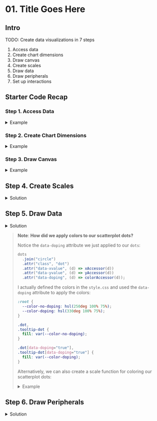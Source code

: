 # 01. Title Goes Here

## Intro

TODO: Create data visualizations in 7 steps

1. Access data
2. Create chart dimensions
3. Draw canvas
4. Create scales
5. Draw data
6. Draw peripherals
7. Set up interactions

## Starter Code Recap

### Step 1. Access Data

<details>
	<summary>Example</summary>

```js
//* Step 1. Access data
const dataset = await d3.json(
	"https://raw.githubusercontent.com/freeCodeCamp/ProjectReferenceData/master/cyclist-data.json"
);

const timeParser = d3.timeParse("%M:%S");
const yAccessor = (d) => timeParser(d.Time);
const xAccessor = (d) => d.Year;
const colorAccessor = (d) => Boolean(d.Doping);
```

</details>

### Step 2. Create Chart Dimensions

<details>
	<summary>Example</summary>

```js
//* Step 2. Create chart dimensions
const chartSize = Math.max(
	650,
	Math.min(window.innerWidth, window.innerHeight) * 0.8
);

let dimensions = {
	width: chartSize,
	height: chartSize,
	margin: {
		top: 75,
		right: 25,
		bottom: 50,
		left: 75,
	},
};

dimensions.boundedWidth =
	dimensions.width - dimensions.margin.right - dimensions.margin.left;
dimensions.boundedHeight =
	dimensions.height - dimensions.margin.top - dimensions.margin.bottom;
```

</details>

### Step 3. Draw Canvas

<details>
	<summary>Example</summary>

```js
//* Step 3. Draw canvas
const wrapper = d3
	.select("#wrapper")
	.append("svg")
	.attr("width", dimensions.width)
	.attr("height", dimensions.height);

const bounds = wrapper
	.append("g")
	.style(
		"transform",
		`translate(${dimensions.margin.left}px, ${dimensions.margin.top}px)`
	);
```

</details>

## Step 4. Create Scales

<details>
	<summary>Solution</summary>

```js
//* Step 4. Create scales
const xScale = d3
	.scaleLinear()
	//? Add a bit of "padding" to the x axis
	.domain([
		d3.min(dataset, (d) => d.Year - 1),
		d3.max(dataset, (d) => d.Year + 1),
	])
	.range([0, dimensions.boundedWidth]);

const yScale = d3
	.scaleTime()
	.domain(d3.extent(dataset, yAccessor))
	.range([0, dimensions.boundedHeight])
	.nice();
```

</details>

## Step 5. Draw Data

<details>
	<summary>Solution</summary>

```js
//* Step 5. Draw data
const dots = bounds.selectAll("circle").data(dataset);

dots
	.join("circle")
	.attr("class", "dot")
	.attr("data-xvalue", (d) => xAccessor(d))
	.attr("data-yvalue", (d) => yAccessor(d))
	.attr("data-doping", (d) => colorAccessor(d))
	.attr("cx", (d) => xScale(xAccessor(d)))
	.attr("cy", (d) => yScale(yAccessor(d)))
	.attr("r", 5);
```

</details>

> **Note**: **How did we apply colors to our scatterplot dots?**
>
> Notice the `data-doping` attribute we just applied to our `dots`:
>
> ```js
> dots
> 	.join("circle")
> 	.attr("class", "dot")
> 	.attr("data-xvalue", (d) => xAccessor(d))
> 	.attr("data-yvalue", (d) => yAccessor(d))
> 	.attr("data-doping", (d) => colorAccessor(d));
> ```
>
> I actually defined the colors in the `style.css` and used the `data-doping` attribute to apply the colors:
>
> ```css
> :root {
> 	--color-no-doping: hsl(250deg 100% 75%);
> 	--color-doping: hsl(330deg 100% 75%);
> }
>
> .dot,
> .tooltip-dot {
> 	fill: var(--color-no-doping);
> }
>
> .dot[data-doping="true"],
> .tooltip-dot[data-doping="true"] {
> 	fill: var(--color-doping);
> }
> ```
>
> Alternatively, we can also create a scale function for coloring our scatterplot dots:
>
> <details>
> <summary>Example</summary>
>
> ```js
> // Create a colorScale function in step 4:
> const colorScale = d3
> 	.scaleOrdinal()
> 	.domain([true, false])
> 	.range(["hsl(330deg 100% 75%)", "hsl(250deg 100% 75%)"]); //["#FF80BF", "#9580FF"]
>
> // And then use it in step 5:
> dots
> 	.join("circle")
> 	.attr("class", "dot")
> 	.attr("cx", (d) => xScale(xAccessor(d)))
> 	.attr("cy", (d) => yScale(yAccessor(d)))
> 	.attr("fill", (d) => colorScale(colorAccessor(d)));
> ```
>
> </details>

## Step 6. Draw Peripherals

<details>
	<summary>Solution</summary>

```js
//* Step 6. Draw peripherals
const xAxisGenerator = d3.axisBottom().scale(xScale).tickFormat(d3.format(""));
const xAxis = bounds
	.append("g")
	.call(xAxisGenerator)
	.attr("id", "x-axis")
	.style("transform", `translateY(${dimensions.boundedHeight}px)`);

const yAxisGenerator = d3
	.axisLeft()
	.scale(yScale)
	.tickFormat(d3.timeFormat("%M:%S"));
const yAxis = bounds.append("g").call(yAxisGenerator).attr("id", "y-axis");
```

</details>
